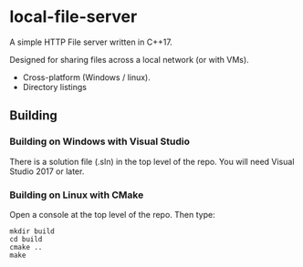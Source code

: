 # local-file-server

A simple HTTP File server written in C++17.

Designed for sharing files across a local network (or with VMs). 

 * Cross-platform (Windows / linux).
 * Directory listings


## Building

### Building on Windows with Visual Studio

There is a solution file (.sln) in the top level of the repo.  You will need Visual Studio 2017 or later. 

### Building on Linux with CMake

Open a console at the top level of the repo.  Then type:

```
mkdir build
cd build
cmake ..
make
```
